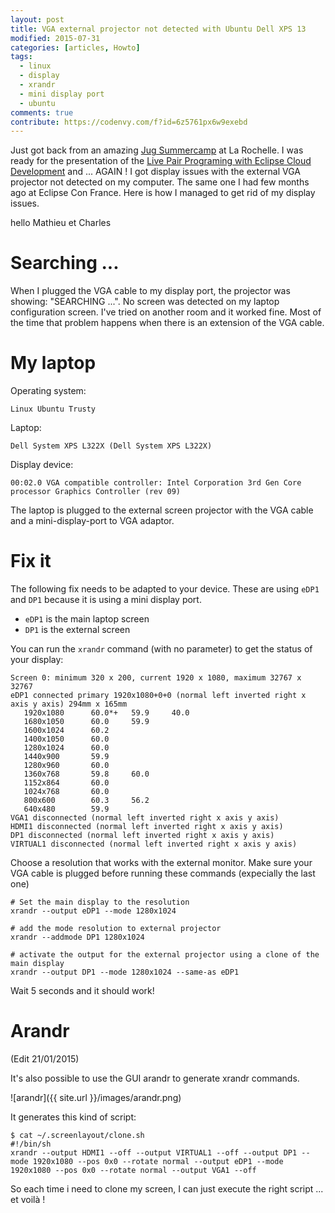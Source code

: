 ```yaml
---
layout: post
title: VGA external projector not detected with Ubuntu Dell XPS 13
modified: 2015-07-31
categories: [articles, Howto]
tags: 
  - linux
  - display
  - xrandr
  - mini display port
  - ubuntu
comments: true
contribute: https://codenvy.com/f?id=6z5761px6w9exebd
---
```


Just got back from an amazing [Jug Summercamp](http://www.jugsummercamp.org/edition/6) at La Rochelle. I was ready for the presentation of the [Live Pair Programing with Eclipse Cloud Development](http://www.jugsummercamp.org/edition/6/presentation/1121) and ...
AGAIN ! I got display issues with the external VGA projector not detected on my computer. The same one I had few months ago at Eclipse Con France.
Here is how I managed to get rid of my display issues.

<!-- more -->

hello Mathieu et Charles

# Searching ...
When I plugged the VGA cable to my display port, the projector was showing: "SEARCHING ...". No screen was detected on my laptop configuration screen.
I've tried on another room and it worked fine. Most of the time that problem happens when there is an extension of the VGA cable.


# My laptop
Operating system:

    Linux Ubuntu Trusty

Laptop:

    Dell System XPS L322X (Dell System XPS L322X)

Display device:

    00:02.0 VGA compatible controller: Intel Corporation 3rd Gen Core processor Graphics Controller (rev 09)


The laptop is plugged to the external screen projector with the VGA cable and a mini-display-port to VGA adaptor.


# Fix it
The following fix needs to be adapted to your device. These are using `eDP1` and `DP1` because it is using a mini display port.

- `eDP1` is the main laptop screen
- `DP1` is the external screen

You can run the `xrandr` command (with no parameter) to get the status of your display:

    Screen 0: minimum 320 x 200, current 1920 x 1080, maximum 32767 x 32767
    eDP1 connected primary 1920x1080+0+0 (normal left inverted right x axis y axis) 294mm x 165mm
       1920x1080      60.0*+   59.9     40.0  
       1680x1050      60.0     59.9  
       1600x1024      60.2  
       1400x1050      60.0  
       1280x1024      60.0  
       1440x900       59.9  
       1280x960       60.0  
       1360x768       59.8     60.0  
       1152x864       60.0  
       1024x768       60.0  
       800x600        60.3     56.2  
       640x480        59.9  
    VGA1 disconnected (normal left inverted right x axis y axis)
    HDMI1 disconnected (normal left inverted right x axis y axis)
    DP1 disconnected (normal left inverted right x axis y axis)
    VIRTUAL1 disconnected (normal left inverted right x axis y axis)


Choose a resolution that works with the external monitor. Make sure your VGA cable is plugged before running these commands (expecially the last one)

    # Set the main display to the resolution
    xrandr --output eDP1 --mode 1280x1024

    # add the mode resolution to external projector
    xrandr --addmode DP1 1280x1024

    # activate the output for the external projector using a clone of the main display
    xrandr --output DP1 --mode 1280x1024 --same-as eDP1


Wait 5 seconds and it should work!

# Arandr
(Edit 21/01/2015)

It's also possible to use the GUI arandr to generate xrandr commands.

![arandr]({{ site.url }}/images/arandr.png)

It generates this kind of script:

    $ cat ~/.screenlayout/clone.sh 
    #!/bin/sh
    xrandr --output HDMI1 --off --output VIRTUAL1 --off --output DP1 --mode 1920x1080 --pos 0x0 --rotate normal --output eDP1 --mode 1920x1080 --pos 0x0 --rotate normal --output VGA1 --off

So each time i need to clone my screen, I can just execute the right script ... et voilà ! 

